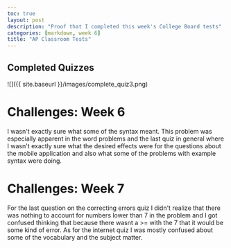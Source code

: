 ```yaml
---
toc: true
layout: post
description: "Proof that I completed this week's College Board tests"
categories: [markdown, week 6]
title: "AP Classroom Tests"
---
```


## Completed Quizzes

![]({{ site.baseurl }}/images/complete_quiz3.png)

# Challenges: Week 6

I wasn't exactly sure what some of the syntax meant. This problem was especially apparent in the word problems and the last quiz in general where I wasn't exactly sure what the desired effects were for the questions about the mobile application and also what some of the problems with example syntax were doing.


# Challenges: Week 7

For the last question on the correcting errors quiz I didn't realize that there was nothing to account for numbers lower than 7 in the problem and I got confused thinking that because there wasnt a >= with the 7 that it would be some kind of error. As for the internet quiz I was mostly confused about some of the vocabulary and the subject matter.


